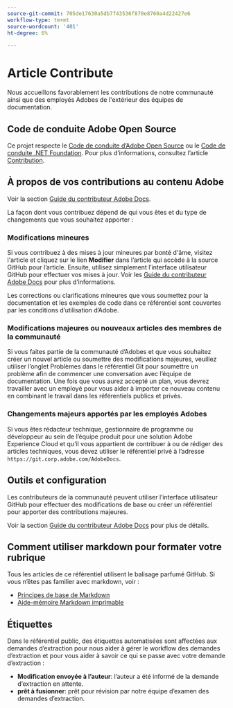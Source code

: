 ```yaml
---
source-git-commit: 705de17630a5db7f43536f870e8760a4d22427e6
workflow-type: tm+mt
source-wordcount: '401'
ht-degree: 6%

---
```

# Article Contribute

Nous accueillons favorablement les contributions de notre communauté ainsi que des employés Adobes de l&#39;extérieur des équipes de documentation.

## Code de conduite Adobe Open Source

Ce projet respecte le [Code de conduite d’Adobe Open Source](code-of-conduct.md) ou le [Code de conduite .NET Foundation](https://dotnetfoundation.org/code-of-conduct). Pour plus d’informations, consultez l’article [Contribution](contributing.md).

## À propos de vos contributions au contenu Adobe

Voir la section [Guide du contributeur Adobe Docs](https://experienceleague.adobe.com/docs/contributor/contributor-guide/introduction.html).

La façon dont vous contribuez dépend de qui vous êtes et du type de changements que vous souhaitez apporter :

### Modifications mineures

Si vous contribuez à des mises à jour mineures par bonté d&#39;âme, visitez l&#39;article et cliquez sur le lien **Modifier** dans l’article qui accède à la source GitHub pour l’article. Ensuite, utilisez simplement l’interface utilisateur GitHub pour effectuer vos mises à jour. Voir les [Guide du contributeur Adobe Docs](https://experienceleague.adobe.com/docs/contributor/contributor-guide/introduction.html) pour plus d’informations.

Les corrections ou clarifications mineures que vous soumettez pour la documentation et les exemples de code dans ce référentiel sont couvertes par les conditions d’utilisation d’Adobe.

### Modifications majeures ou nouveaux articles des membres de la communauté

Si vous faites partie de la communauté d’Adobes et que vous souhaitez créer un nouvel article ou soumettre des modifications majeures, veuillez utiliser l’onglet Problèmes dans le référentiel Git pour soumettre un problème afin de commencer une conversation avec l’équipe de documentation. Une fois que vous aurez accepté un plan, vous devrez travailler avec un employé pour vous aider à importer ce nouveau contenu en combinant le travail dans les référentiels publics et privés.

<!--
If you submit a pull request with significant changes to documentation and code examples, you'll see a message in the pull request asking you to submit an online contribution license agreement (CLA). We need you to complete the online form before we can review your pull request.
-->

### Changements majeurs apportés par les employés Adobes

Si vous êtes rédacteur technique, gestionnaire de programme ou développeur au sein de l’équipe produit pour une solution Adobe Experience Cloud et qu’il vous appartient de contribuer à ou de rédiger des articles techniques, vous devez utiliser le référentiel privé à l’adresse `https://git.corp.adobe.com/AdobeDocs`.

<!--Employees from other parts of the Adobe world should use the public repo for minor updates.-->

## Outils et configuration

Les contributeurs de la communauté peuvent utiliser l’interface utilisateur GitHub pour effectuer des modifications de base ou créer un référentiel pour apporter des contributions majeures.

Voir la section [Guide du contributeur Adobe Docs](https://experienceleague.adobe.com/docs/contributor/contributor-guide/introduction.html) pour plus de détails.

## Comment utiliser markdown pour formater votre rubrique

Tous les articles de ce référentiel utilisent le balisage parfumé GitHub. Si vous n’êtes pas familier avec markdown, voir :

* [Principes de base de Markdown](https://help.github.com/articles/getting-started-with-writing-and-formatting-on-github/)
* [Aide-mémoire Markdown imprimable](https://guides.github.com/pdfs/markdown-cheatsheet-online.pdf)

## Étiquettes

Dans le référentiel public, des étiquettes automatisées sont affectées aux demandes d’extraction pour nous aider à gérer le workflow des demandes d’extraction et pour vous aider à savoir ce qui se passe avec votre demande d’extraction :

* **Modification envoyée à l’auteur**: l’auteur a été informé de la demande d’extraction en attente.
* **prêt à fusionner**: prêt pour révision par notre équipe d’examen des demandes d’extraction.
